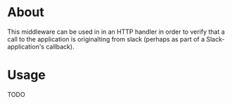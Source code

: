 # About

This middleware can be used in in an HTTP handler in order to verify that a call to the application is originalting from slack (perhaps as part of a Slack-application's callback).

# Usage

TODO
